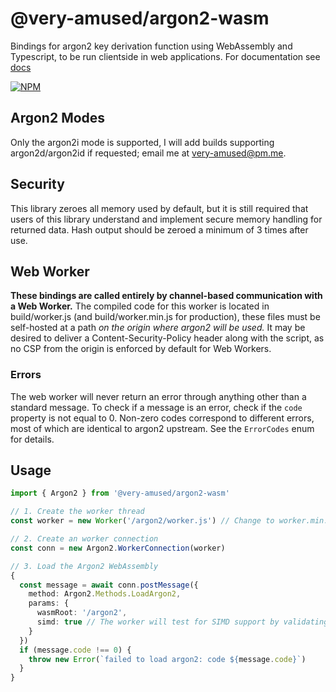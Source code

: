 # @very-amused/argon2-wasm
Bindings for argon2 key derivation function using WebAssembly and Typescript, to be run clientside in web applications. For documentation see [docs](docs/README.md)

[![NPM](https://img.shields.io/npm/v/@very-amused/argon2-wasm?color=darkred&style=flat-square)](https://npmjs.com/package/@very-amused/argon2-wasm)

## Argon2 Modes
Only the argon2i mode is supported, I will add builds supporting argon2d/argon2id if requested; email me at [very-amused@pm.me](mailto:very-amused@pm.me).

## Security
This library zeroes all memory used by default, but it is still required that users of this library understand and implement secure memory handling for returned data. Hash output should be zeroed a minimum of 3 times after use.

## Web Worker
**These bindings are called entirely by channel-based communication with a Web Worker.** The compiled code for this worker is located in build/worker.js (and build/worker.min.js for production), these files must be self-hosted at a path *on the origin where argon2 will be used.* It may be desired to deliver a Content-Security-Policy header along with the script, as no CSP from the origin is enforced by default for Web Workers.

### Errors
The web worker will never return an error through anything other than a standard message. To check if a message is an error, check if the `code` property is not equal to 0. Non-zero codes correspond to different errors, most of which are identical to argon2 upstream. See the `ErrorCodes` enum for details.

## Usage
```ts
import { Argon2 } from '@very-amused/argon2-wasm'

// 1. Create the worker thread 
const worker = new Worker('/argon2/worker.js') // Change to worker.min.js in production

// 2. Create an worker connection
const conn = new Argon2.WorkerConnection(worker)

// 3. Load the Argon2 WebAssembly
{
  const message = await conn.postMessage({
    method: Argon2.Methods.LoadArgon2,
    params: {
      wasmRoot: '/argon2',
      simd: true // The worker will test for SIMD support by validating {wasmRoot}/simd-test.wasm, and load argon2-simd.wasm if possible
    }
  })
  if (message.code !== 0) {
    throw new Error(`failed to load argon2: code ${message.code}`)
  }
}
```